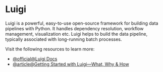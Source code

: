 # Luigi

Luigi is a powerful, easy-to-use open-source framework for building data pipelines with Python. It handles dependency resolution, workflow management, visualization etc. Luigi helps to build the data pipeline, typically associated with long-running batch processes.

Visit the following resources to learn more:

- [@official@Luigi Docs](https://luigi.readthedocs.io/)
- [@article@Getting Started with Luigi—What, Why & How](https://medium.com/big-data-processing/getting-started-with-luigi-what-why-how-f8e639a1f2a5)
